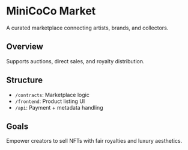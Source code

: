 # MiniCoCo Market
A curated marketplace connecting artists, brands, and collectors.

## Overview
Supports auctions, direct sales, and royalty distribution.

## Structure
- `/contracts`: Marketplace logic  
- `/frontend`: Product listing UI  
- `/api`: Payment + metadata handling  

## Goals
Empower creators to sell NFTs with fair royalties and luxury aesthetics.
